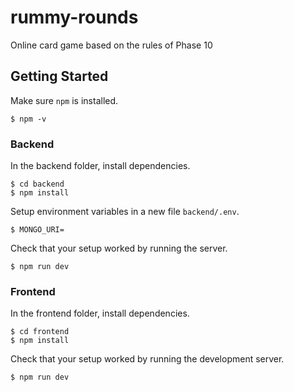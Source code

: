 # rummy-rounds
Online card game based on the rules of Phase 10
## Getting Started
Make sure `npm` is installed.
```Shell
$ npm -v
```
### Backend
In the backend folder, install dependencies.
```Shell
$ cd backend
$ npm install
```

Setup environment variables in a new file `backend/.env`.
```Shell
$ MONGO_URI=
```

Check that your setup worked by running the server.
```Shell
$ npm run dev
```

### Frontend
In the frontend folder, install dependencies.
```Shell
$ cd frontend
$ npm install
```

Check that your setup worked by running the development server.
```Shell
$ npm run dev
```
